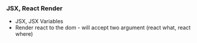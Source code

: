 ### JSX, React Render

- JSX, JSX Variables
- Render react to the dom - will accept two argument (react what, react where)



